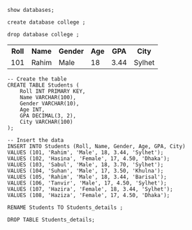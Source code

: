 ```
show databases;
```

```
create database college ;
```

```
drop database college ;
```

<table>
  <tr>
    <th>Roll</th>
    <th>Name</th>
    <th>Gender</th>
    <th>Age</th>
    <th>GPA</th>
    <th>City</th>
  </tr>
  <tr>
    <td>101</td>
    <td>Rahim</td>
    <td>Male</td>
    <td>18</td>
    <td>3.44</td>
    <td>Sylhet</td>
  </tr>
</table>

```
-- Create the table
CREATE TABLE Students (
    Roll INT PRIMARY KEY,
    Name VARCHAR(100),
    Gender VARCHAR(10),
    Age INT,
    GPA DECIMAL(3, 2),
    City VARCHAR(100)
);

-- Insert the data
INSERT INTO Students (Roll, Name, Gender, Age, GPA, City)
VALUES (101, 'Rahim', 'Male', 18, 3.44, 'Sylhet');
VALUES (102, 'Hasina', 'Female', 17, 4.50, 'Dhaka');
VALUES (103, 'Sabul', 'Male', 18, 3.70, 'Sylhet');
VALUES (104, 'Suhan', 'Male', 17, 3.50, 'Khulna');
VALUES (105, 'Rahim', 'Male', 18, 3.44, 'Barisal');
VALUES (106, 'Tanvir', 'Male', 17, 4.50, 'Sylhet');
VALUES (107, 'Hazira', 'Female', 18, 3.44, 'Sylhet');
VALUES (108, 'Haziza', 'Female', 17, 4.50, 'Dhaka');
```

```
RENAME Students TO Students_details ;
```
```
DROP TABLE Students_details;
```
